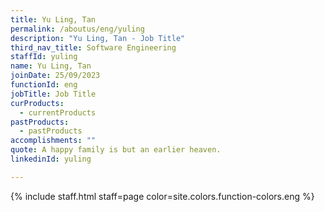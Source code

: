 ```yaml
---
title: Yu Ling, Tan
permalink: /aboutus/eng/yuling
description: "Yu Ling, Tan - Job Title"
third_nav_title: Software Engineering
staffId: yuling
name: Yu Ling, Tan
joinDate: 25/09/2023
functionId: eng
jobTitle: Job Title
curProducts:
  - currentProducts
pastProducts:
  - pastProducts
accomplishments: ""
quote: A happy family is but an earlier heaven.
linkedinId: yuling

---
```


{% include staff.html staff=page color=site.colors.function-colors.eng %}
